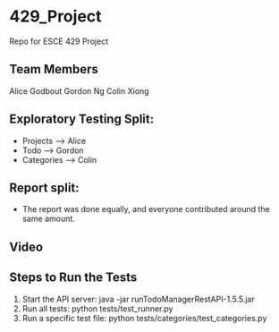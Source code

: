 # 429_Project
Repo for ESCE 429 Project

## Team Members
Alice Godbout
Gordon Ng
Colin Xiong

## Exploratory Testing Split:
- Projects --> Alice
- Todo --> Gordon
- Categories --> Colin

## Report split:
- The report was done equally, and everyone contributed around the same amount.

## Video


## Steps to Run the Tests
1. Start the API server: java -jar runTodoManagerRestAPI-1.5.5.jar
2. Run all tests: python tests/test_runner.py
3. Run a specific test file: python tests/categories/test_categories.py

